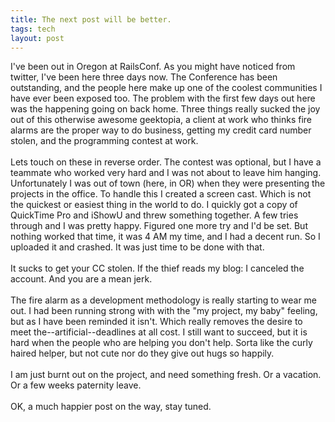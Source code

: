 ```yaml
---
title: The next post will be better.
tags: tech
layout: post
---
```

I've been out in Oregon at RailsConf.  As you might have noticed from twitter, I've been here three days now.  The Conference has been outstanding, and the people here make up one of the coolest communities I have ever been exposed too. The problem with the first few days out here was the happening going on back home. Three things really sucked the joy out of this otherwise awesome geektopia, a client at work who thinks fire alarms are the proper way to do business, getting my credit card number stolen, and the programming contest at work.<br /><br />Lets touch on these in reverse order.  The contest was optional, but I have a teammate who worked very hard and I was not about to leave him hanging.  Unfortunately I was out of town (here, in OR) when they were presenting the projects in the office.  To handle this I created a screen cast.  Which is not the quickest or easiest thing in the world to do.  I quickly got a copy of QuickTime Pro and iShowU and threw something together.  A few tries through and I was pretty happy.  Figured one more try and I'd be set.  But nothing worked that time, it was 4 AM my time, and I had a decent run.  So I uploaded it and crashed. It was just time to be done with that.  <br /><br />It sucks to get your CC stolen.  If the thief reads my blog: I canceled the account. And you are a mean jerk.<br /><br />The fire alarm as a development methodology is really starting to wear me out.  I had been running strong with with the "my project, my baby" feeling, but as I have been reminded it isn't.  Which really removes the desire to meet the--artificial--deadlines at all cost. I still want to succeed, but it is hard when the people who are helping you don't help.  Sorta like the curly haired helper, but not cute nor do they give out hugs so happily. <br /><br />I am just burnt out on the project, and need something fresh.  Or a vacation.  Or a few weeks paternity leave.<br /><br />OK, a much happier post on the way, stay tuned.
